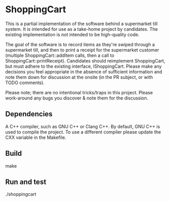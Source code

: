 # ShoppingCart

This is a partial implementation of the software behind a supermarket till system. It is intended
for use as a take-home project by candidates. The existing implementation is not intended to be
high-quality code.

The goal of the software is to record items as they're swiped through a supermarket till, and then
to print a receipt for the supermarket customer (multiple ShoppingCart::addItem calls, then a call
to ShoppingCart::printReceipt). Candidates should reimplement ShoppingCart, but must adhere to the
existing interface, IShoppingCart. Please make any decisions you feel appropriate in the absence of
sufficient information and note them down for discussion at the onsite (in the PR subject, or with
TODO comments).

Please note; there are no intentional tricks/traps in this project. Please work-around any bugs you
discover & note them for the discussion.

## Dependencies
  A C++ compiler, such as GNU C++ or Clang C++. By default, GNU C++ is used to compile the project.
  To use a different compiler please update the CXX variable in the Makefile.

## Build
  make

## Run and test
  ./shoppingcart
